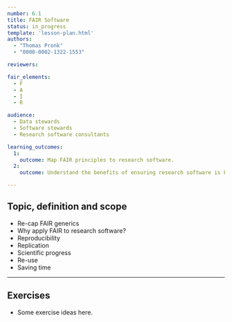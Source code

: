 ```yaml
---
number: 6.1
title: FAIR Software
status: in_progress
template: 'lesson-plan.html'
authors:
  - "Thomas Pronk"
  - "0000-0002-1322-1553"

reviewers:

fair_elements:
  - F
  - A
  - I
  - R

audience:
  - Data stewards
  - Software stewards
  - Research software consultants

learning_outcomes:
  1:
    outcome: Map FAIR principles to research software.
  2:
    outcome: Understand the benefits of ensuring research software is FAIR

--- 
```


## Topic, definition and scope

* Re-cap FAIR generics
* Why apply FAIR to research software?
* Reproducibility
* Replication
* Scientific progress
* Re-use
* Saving time 

---

## Exercises

* Some exercise ideas here.
